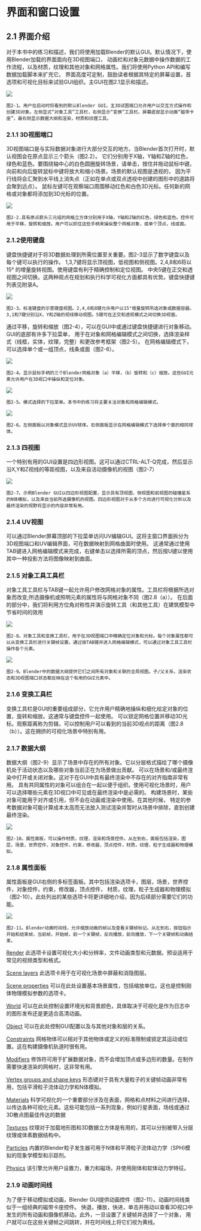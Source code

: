 # 界面和窗口设置

## 2.1 界面介绍

对于本书中的练习和描述，我们将使用加载Blender的默认GUI。默认情况下，使用Blender加载的界面面向在3D视图端口，
动画栏和对象元数据中操作数据的工作流程，以及材质，纹理和其他对象和网格属性。我们将使用Python API和编写数据加载脚本来扩充它。
界面高度可定制，鼓励读者根据其特定的屏幕设置，首选项和可视化目标来试验GUI组织。主GUI在图2.1显示和描述。

![](https://github.com/BlenderCN/blenderTutorial/blob/master/mDrivEngine/3DScientificVisualizationWithBelender/2-1.png?raw=true)

    图2-1。用户在启动时将看到的默认Blender GUI。主3D试图端口允许用户以交互方式操作和创建3D对象。左侧显式“对象工具”工具栏，右侧显示“变换”工具栏。屏幕底部显示动画“磁带卡座”，最右侧显示数据大纲和渲染，材质和纹理工具。  

### 2.1.1 3D视图端口

3D视图端口是与实际数据对象进行大部分交互的地方。当Blender首次打开时，默认视图会在原点显示三个箭头（图2.2）。
它们分别用于X轴，Y轴和Z轴的红色，绿色和蓝色。要围绕轴中心的白色圆圈旋转场景，请单击，按住并拖动鼠标中键。
向前和向后旋转鼠标中键将放大和缩小场景。场景的默认视图是透视的，
因为平行线将会汇聚到水平线上消失点（正如在单点或双点透视中创建的图形中的道路将会聚到远点）。
鼠标左键可在观察端口周围移动红色和白色3D光标。任何新的网格或对象都将添加到3D光标的位置。

![](https://github.com/BlenderCN/blenderTutorial/blob/master/mDrivEngine/3DScientificVisualizationWithBelender/2-2.png?raw=true)

    图2-2.具有原点箭头三元组的网格立方体分别用于X轴，Y轴和Z轴的红色，绿色和蓝色。控件可用于平移，旋转和缩放。用户可以抓住这些手柄来操纵整个网格对象，或单个顶点，线或面。
    
### 2.1.2使用键盘

键盘快捷键对于将3D数据处理到所需位置至关重要。图2-3显示了数字键盘以及每个键可以执行的操作。
1,3,7键将显示顶视图，低视图和侧视图。2,4,8和6将以15° 的增量旋转视图。使用键盘有利于精确控制和定位视图。
中央5键在正交和透视图之间切换。这两种观点在规划和执行科学可视化方面都具有优势。键盘快捷键列表见附录A。

![](https://github.com/BlenderCN/blenderTutorial/blob/master/mDrivEngine/3DScientificVisualizationWithBelender/2-3.png?raw=true)

    图2-3。标准键盘的示意键盘视图。2,4,6和8键允许用户以15°增量旋转所选对象或数据容器。3,1和7键分别沿X，Y和Z轴的视线移动视图。5键可在正交和透视模式之间切换3D视窗。

通过平移，旋转和缩放（图2-4），可以在GUI中或通过键盘快捷键进行对象移动。GUI的底部有许多下拉菜单，
用于在对象和网格编辑模式之间切换，选择渲染样式（线框，实体，纹理，完整）和更改参考框架（图2-5）。
在网格编辑模式下，可以选择单个或一组顶点，线条或面（图2-6）。

![](https://github.com/BlenderCN/blenderTutorial/blob/master/mDrivEngine/3DScientificVisualizationWithBelender/2-4.png?raw=true)

    图2-4。显示鼠标手柄的三个Blender网格对象（a）平移，（b）旋转和（c）缩放。这些GUI元素允许用户在3D视口中操纵和定位对象。
    
![](https://github.com/BlenderCN/blenderTutorial/blob/master/mDrivEngine/3DScientificVisualizationWithBelender/2-5.png?raw=true)  

    图2-5。模式选择的下拉菜单。本书中的练习将主要关注对象和网格编辑模式。

![](https://github.com/BlenderCN/blenderTutorial/blob/master/mDrivEngine/3DScientificVisualizationWithBelender/2-6.png?raw=true)

    图2-6。左侧面板以对象模式显示UV球体。右侧面板显示在网格编辑模式下选择单个面的相同球体。
    
### 2.1.3 四视图

一个特别有用的GUI设置是四边形视图。这可以通过CTRL-ALT-Q完成，然后显示沿X,Y和Z视线的等距视图，以及来自活动摄像机的视图（图2-7）

![](https://github.com/BlenderCN/blenderTutorial/blob/master/mDrivEngine/3DScientificVisualizationWithBelender/2-7.png?raw=true)

    图2-7。示例Blender GUI以四边形视图配置，显示具有顶视图，侧视图和前视图的碰撞星系的N体模拟，以及来自当前所选摄像机的视图。四边形视图对于从多个方向进行可视化分析以及最终渲染的视野将显示的内容非常有用。

### 2.1.4 UV视图

可以通过Blender屏幕顶部的下拉菜单访问UV编辑GUI。这将主窗口界面拆分为3D视图端口和UV编辑界面，可在数据映射到网格曲面时使用。
这通常通过使用TAB键进入网格编辑模式来完成，右键单击以选择所需的顶点，然后按U键以使用其中一种投影方法将图像映射到曲面。

### 2.1.5 对象工具工具栏

对象工具工具栏与TAB键一起允许用户修改网格对象的属性。工具栏将根据所选对象而改变;所选摄像机或照明元素的属性将与网格对象不同（图2.8（a））。
在后面的部分中，我们将利用方位角对称性并演示旋转工具（和其他工具）在建筑模型中节省时间的效用

![](https://github.com/BlenderCN/blenderTutorial/blob/master/mDrivEngine/3DScientificVisualizationWithBelender/2-8.png?raw=true)

    图2-8。对象工具和变换工具栏，用于在3D视图端口中精确定位对象和光标。每个对象属性都可以从变换工具栏进行关键帧设置。通过按TAB键并进入网格编辑模式，可以通过对象工具工具栏操作各个元素。

![](https://github.com/BlenderCN/blenderTutorial/blob/master/mDrivEngine/3DScientificVisualizationWithBelender/2-9.png?raw=true)

    图2-9。Blender中的数据大纲提供它们之间所有对象和关联的全局视图。子/父关系，渲染状态和3D视图端口状态都反映在这个有用的GUI元素中。

### 2.1.6 变换工具栏

变换工具栏是GUI的重要组成部分，它允许用户精确地操纵和细化给定对象的位置，旋转和缩放。这通常与键盘控件一起使用。
可以锁定网格位置并移动3D光标。观察距离称为剪辑，可以控制用户可以看到的当前3D视点的距离（图2.8（b））。这在拥挤的可视化场景中特别有用。

### 2.1.7 数据大纲

数据大纲（图2-9）显示了场景中存在的所有对象。它以分层格式描绘了哪个摄像机处于活动状态以及哪些对象当前正在为场景做出贡献。
可以在场景和/或最终渲染中打开或关闭对象。这对于在GUI中具有最终渲染中不存在的对齐指南非常有用。
具有共同属性的对象可以组合在一起以便于组织。使用可视化场景时，用户可以选择哪些元素在3D视口中可见或在最终渲染中是必需的。
构建场景时，某些对象可能用于对齐或引用，但不会在动画或渲染中使用。在其他时候，
特定的参考数据对象可能计算成本太高而无法放入测试渲染并暂时从场景中排除，直到创建最终渲染。

![](https://github.com/BlenderCN/blenderTutorial/blob/master/mDrivEngine/3DScientificVisualizationWithBelender/2-10.png?raw=true)

    图2-10。属性面板，可以操作材质，纹理，渲染和场景控件。从左到右，面板包括渲染，图层，场景，世界控件，对象控件，约束，修改器，顶点控件，材质，纹理，粒子生成器和物理模拟。
    
### 2.1.8 属性面板    

属性面板是GUI右侧的多标签面板。其中包括渲染选项卡，图层，场景，世界控件，对象控件，约束，修改器，顶点控件，
材质，纹理，粒子生成器和物理模拟（图2-10）。此处列出的某些选项卡将更详细地介绍，因为后续部分需要它们的功能。

![](https://github.com/BlenderCN/blenderTutorial/blob/master/mDrivEngine/3DScientificVisualizationWithBelender/2-11.png?raw=true)

    图2-11。Blender动画时间线，允许缩放动画的帧以及查看关键帧标记。从左到右，按钮指示开始和结束帧，当前帧，开始帧，前一个关键帧，反向播放，前向播放，下一个关键帧和动画结束。
    
[Render]() 此选项卡设置可视化大小和分辨率，文件动画类型和元数据。预设适用于常见的视频类型和格式。

[Scene layers]() 此选项卡用于在可视化场景中屏蔽和消隐图层。

[Scene properties]() 可以在此处设置基本场景属性，包括缩放单位。这也是控制刚体物理模拟参数的选项卡。

[World]() 可以在此处控制设置环境光和背景颜色，具体取决于可视化是作为日志中的图形发布还是更适合高清动画。

[Object]() 可以在此处控制GUI配置以及与其他对象和层的关系。

[Constraints]() 网格物体可以相对于其他物体或定义的标准限制或锁定其运动或位置。这在构建摄像机轨道时很有用。

[Modifiers]() 修饰符可用于扩展数据对象，而不会增加顶点或多边形的数量。在制作需要快速渲染的网格时，这非常有用。

[Vertex groups and shape keys]() 形态键对于具有大量粒子的关键帧动画非常有用，包括平滑粒子流体动力学和N体模拟。

[Materials]() 科学可视化的一个重要部分涉及在表面，网格和点材料之间进行选择，以传达各种可视化元素。这些可能包括一系列现象，例如行星表面，场线或通过3D散点图最佳传达的数据

[Textures]() 纹理对于加载地形图和3D数据立方体是有用的，其可以分别被带入分层纹理或体素数据结构中。

[Particles]() 内置的Blender粒子发生器可用于N体和平滑粒子流体动力学（SPH)模拟的现象学模型和示踪剂。

[Physics]() 该引擎允许用户设置力，重力和磁场，并使用刚体和软体动力学特征。

### 2.1.9 动画时间线

为了便于移动模拟或动画，Blender GUI提供动画控件（图2-11）。动画时间线类似于一组经典的磁带卡座控件。
快退，播放，快进，单击并拖动以查看3D视口中发生的所有动画和摄像机移动。此外，一旦设置了关键帧并选择了一个对象，
用户就可以在这些关键帧之间跳转，并在时间线上将它们视为黄线。
